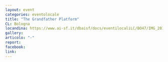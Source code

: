 ```yaml
---
layout: event
categories: eventolocale
title: "The Grandfather Platform"
CL: Bologna
locandina: https://www.ai-sf.it/dbaisf/docs/eventilocaliLC/BO47/IMG_20180304_191223_316.jpg
gallery:
articolo: "-"
report:
facebook: 
link: 
---
```

